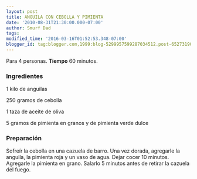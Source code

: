 ```yaml
---
layout: post
title: ANGUILA CON CEBOLLA Y PIMIENTA
date: '2010-08-31T21:30:00.000-07:00'
author: Smurf Dad
tags: 
modified_time: '2016-03-16T01:52:53.348-07:00'
blogger_id: tag:blogger.com,1999:blog-5299957599287034512.post-6527319037013903437
---
```


Para 4 personas.
<b>Tiempo</b> 60 minutos.

<h3>Ingredientes</h3>

1 kilo de anguilas

250 gramos de cebolla

1 taza de aceite de oliva

5 gramos de pimienta en granos y de pimienta verde dulce

<h3>Preparación</h3>

Sofreír la cebolla en una cazuela de barro. Una vez dorada, agregarle la anguila, la pimienta roja y un vaso de agua. Dejar cocer 10 minutos. Agregarle la pimienta en grano. Salarlo 5 minutos antes de retirar la cazuela del fuego.

